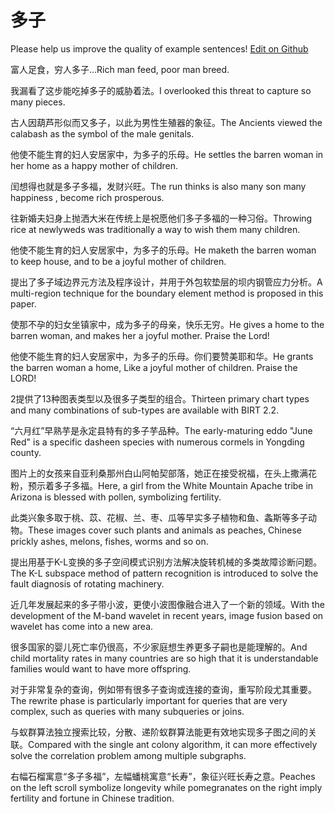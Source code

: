 # 多子

Please help us improve the quality of example sentences! [Edit on Github](https://github.com/jiyushe/jiyu-example-sentence-source/blob/main/chinese/duozi_1.md)

<p><span class="chinese">富人足食，穷人多子…</span><span class="english">Rich man feed, poor man breed.</span></p>

<p><span class="chinese">我漏看了这步能吃掉多子的威胁着法。</span><span class="english">I overlooked this threat to capture so many pieces.</span></p>

<p><span class="chinese">古人因葫芦形似而又多子，以此为男性生殖器的象征。</span><span class="english">The Ancients viewed the calabash as the symbol of the male genitals.</span></p>

<p><span class="chinese">他使不能生育的妇人安居家中，为多子的乐母。</span><span class="english">He settles the barren woman in her home as a happy mother of children.</span></p>

<p><span class="chinese">闰想得也就是多子多福，发财兴旺。</span><span class="english">The run thinks is also many son many happiness , become rich prosperous.</span></p>

<p><span class="chinese">往新婚夫妇身上抛洒大米在传统上是祝愿他们多子多福的一种习俗。</span><span class="english">Throwing rice at newlyweds was traditionally a way to wish them many children.</span></p>

<p><span class="chinese">他使不能生育的妇人安居家中，为多子的乐母。</span><span class="english">He maketh the barren woman to keep house, and to be a joyful mother of children.</span></p>

<p><span class="chinese">提出了多子域边界元方法及程序设计，并用于外包软垫层的坝内钢管应力分析。</span><span class="english">A multi-region technique for the boundary element method is proposed in this paper.</span></p>

<p><span class="chinese">使那不孕的妇女坐镇家中，成为多子的母亲，快乐无穷。</span><span class="english">He gives a home to the barren woman, and makes her a joyful mother. Praise the Lord!</span></p>

<p><span class="chinese">他使不能生育的妇人安居家中，为多子的乐母。你们要赞美耶和华。</span><span class="english">He grants the barren woman a home, Like a joyful mother of children. Praise the LORD!</span></p>

<p><span class="chinese">2提供了13种图表类型以及很多子类型的组合。</span><span class="english">Thirteen primary chart types and many combinations of sub-types are available with BIRT 2.2.</span></p>

<p><span class="chinese">“六月红”早熟芋是永定县特有的多子芋品种。</span><span class="english">The early-maturing eddo "June Red" is a specific dasheen species with numerous cormels in Yongding county.</span></p>

<p><span class="chinese">图片上的女孩来自亚利桑那州白山阿帕契部落，她正在接受祝福，在头上撒满花粉，预示着多子多福。</span><span class="english">Here, a girl from the White Mountain Apache tribe in Arizona is blessed with pollen, symbolizing fertility.</span></p>

<p><span class="chinese">此类兴象多取于桃、苡、花椒、兰、枣、瓜等早实多子植物和鱼、螽斯等多子动物。</span><span class="english">These images cover such plants and animals as peaches, Chinese prickly ashes, melons, fishes, worms and so on.</span></p>

<p><span class="chinese">提出用基于K-L变换的多子空间模式识别方法解决旋转机械的多类故障诊断问题。</span><span class="english">The K-L subspace method of pattern recognition is introduced to solve the fault diagnosis of rotating machinery.</span></p>

<p><span class="chinese">近几年发展起来的多子带小波，更使小波图像融合进入了一个新的领域。</span><span class="english">With the development of the M-band wavelet in recent years, image fusion based on wavelet has come into a new area.</span></p>

<p><span class="chinese">很多国家的婴儿死亡率仍很高，不少家庭想生养更多子嗣也是能理解的。</span><span class="english">And child mortality rates in many countries are so high that it is understandable families would want to have more offspring.</span></p>

<p><span class="chinese">对于非常复杂的查询，例如带有很多子查询或连接的查询，重写阶段尤其重要。</span><span class="english">The rewrite phase is particularly important for queries that are very complex, such as queries with many subqueries or joins.</span></p>

<p><span class="chinese">与蚁群算法独立搜索比较，分散、递阶蚁群算法能更有效地实现多子图之间的关联。</span><span class="english">Compared with the single ant colony algorithm, it can more effectively solve the correlation problem among multiple subgraphs.</span></p>

<p><span class="chinese">右幅石榴寓意“多子多福”，左幅蟠桃寓意“长寿”，象征兴旺长寿之意。</span><span class="english">Peaches on the left scroll symbolize longevity while pomegranates on the right imply fertility and fortune in Chinese tradition.</span></p>

